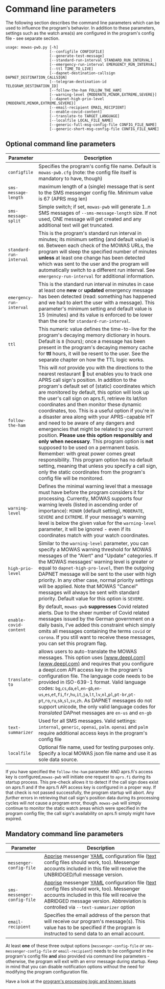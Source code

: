 # Command line parameters

The following section describes the command line parameters which can be used to influence the program's behavior. In addition to these parameters, settings such as the watch area(s) are configured in the program's config file - see separate section.

    usage: mowas-pwb.py [-h]
                        [--configfile CONFIGFILE]
                        [--generate-test-message]
                        [--standard-run-interval STANDARD_RUN_INTERVAL]
                        [--emergency-run-interval EMERGENCY_RUN_INTERVAL]
                        [--ttl TIME_TO_LIVE]
                        [--dapnet-destination-callsign DAPNET_DESTINATION_CALLSIGN]
                        [--telegram-destination-id TELEGRAM_DESTINATION_ID]
                        [--follow-the-ham FOLLOW_THE_HAM]
                        [--warning-level {MODERATE,MINOR,EXTREME,SEVERE}]
                        [--dapnet-high-prio-level {MODERATE,MINOR,EXTREME,SEVERE}]
                        [--email-recipient EMAIL_RECIPIENT] 
                        [--enable-covid-content]
                        [--translate-to TARGET_LANGUAGE]
                        [--localfile LOCAL_FILE_NAME]
                        [--generic-full-msg-config-file CONFIG_FILE_NAME]
                        [--generic-short-msg-config-file CONFIG_FILE_NAME]

## Optional command line parameters

| Parameter                        | Description                                                                                                                                                                                                                                                                                                                                                                                                                                                                                                                                                                                                                                                                                                                                                                                                                                                                                                                                                   |
|----------------------------------|---------------------------------------------------------------------------------------------------------------------------------------------------------------------------------------------------------------------------------------------------------------------------------------------------------------------------------------------------------------------------------------------------------------------------------------------------------------------------------------------------------------------------------------------------------------------------------------------------------------------------------------------------------------------------------------------------------------------------------------------------------------------------------------------------------------------------------------------------------------------------------------------------------------------------------------------------------------|
| ``configfile``                   | Specifies the program's config file name. Default is ``mowas-pwb.cfg``  (note: the config file itself is mandatory to have, though)                                                                                                                                                                                                                                                                                                                                                                                                                                                                                                                                                                                                                                                                                                                                                                                                                           |
| ``sms-message-length``           | maximum length of a (single) message that is sent to the SMS messenger config file. Minimum value is 67 (APRS msg len)                                                                                                                                                                                                                                                                                                                                                                                                                                                                                                                                                                                                                                                                                                                                                                                                                                        | 
| ``sms-message-split``            | Simple switch; if set, ``mowas-pwb`` will generate 1..n SMS messages of ``--sms-message-length`` size. If not used, ONE message will get created and any additional text will get truncated.                                                                                                                                                                                                                                                                                                                                                                                                                                                                                                                                                                                                                                                                                                                                                                  | 
| ``standard-run-interval``        | This is the program's standard run interval in minutes; its minimum setting (and default value) is ``60``. Between each check of the MOWAS URLs, the program will sleep the specified number of minutes __unless__ at least one change has been detected which was sent to the user and the program will automatically switch to a different run interval. See ``emergency-run-interval`` for additional information.                                                                                                                                                                                                                                                                                                                                                                                                                                                                                                                                         | 
| ``emergency-run-interval``       | This is the standard run interval in minutes in case at least one __new__ or __updated__ emergency message has been detected (read: something has happened and we had to alert the user with a message). This parameter's minimum setting and default value is 15 (minutes) and its value is enforced to be lower than the one for `standard-run-interval`.                                                                                                                                                                                                                                                                                                                                                                                                                                                                                                                                                                                                   |
| ``ttl``                          | This numeric value defines the time-to-live for the program's decaying memory dictionary in hours. Default is ``8`` (hours); once a message has been present in the program's decaying memory cache for __ttl__ hours, it will be resent to the user. See the separate chapter on how the TTL logic works.                                                                                                                                                                                                                                                                                                                                                                                                                                                                                                                                                                                                                                                    |
| ``follow-the-ham``               | This will _not_ provide you with the directions to the nearest restaurant :meat_on_bone: but enables you to track one APRS call sign's position. In addition to the program's default set of (static) coordinates which are monitored by default, this option will look up the user's call sign on aprs.fi, retrieve its lat/lon coordinates and then monitor these dynamic coordinates, too. This is a useful option if you're in a disaster area along with your APRS-capable HT and need to be aware of any dangers and emergencies that might be related to your current position. __Please use this option responsibly and only when necessary__. This program option is __not__ supposed to be used on a permanent basis. Remember: with great power comes great responsibility. This program option has no default setting, meaning that unless you specify a call sign, only the static coordinates from the program's config file will be monitored. |
| ``warning-level``                | Defines the minimal warning level that a message must have before the program considers it for processing. Currently, MOWAS supports four warning levels (listed in ascending order of importance): ``MINOR`` (default setting), ``MODERATE``, ``SEVERE`` and ``EXTREME``. If your message's warning level is below the given value for the ``warning-level`` parameter, it will be ignored - even if its coordinates match with your watch coordinates.                                                                                                                                                                                                                                                                                                                                                                                                                                                                                                      | 
| ``high-prio-level``              | Similar to the ``warning-level`` parameter, you can specify a MOWAS warning threshold for MOWAS messages of the "Alert" and "Update" categories. If the MOWAS messages' warning level is greater or equal to ``dapnet-high-pro-level``, then the outgoing DAPNET message will be sent to the user with high priority. In any other case, normal priority settings will be applied. Note that MOWAS "Cancel" messages will always be sent with standard priority. Default value for this option is ``SEVERE``.                                                                                                                                                                                                                                                                                                                                                                                                                                                 |
| ``enable-covid-content``         | By default, ``mowas-pwb`` __suppresses__ Covid related alerts. Due to the sheer number of Covid related messages issued by the German government on a daily basis, I've added this constraint which simply omits all messages containing the terms ``covid`` or ``corona``. If you still want to receive these messages, you can set this program flag.                                                                                                                                                                                                                                                                                                                                                                                                                                                                                                                                                                                                       |
| ``translate-to``                 | allows users to auto-translate the MOWAS messages. This option uses [www.deepl.com](www.deepl.com) and requires that you configure a deepl.com API access key in the program's configuration file. The language code needs to be provided in ISO-639-1 format. Valid language codes: ``bg``,``cs``,``da``,``el``,``en-gb``,``en-us``,``es``,``et``,``fi``,``fr``,``hu``,``it``,``ja``,``lt``,``lv``,``nl``,``pl``,``pt-br``,``pt-pt``,``ro``,``ru``,``sk``,``sl``,``sv``,``zh``. As DAPNET messages do not support unicode, the only valid language codes for _translated_ DAPnet messages are ``en-us`` and ``en-gb``                                                                                                                                                                                                                                                                                                                                        |
| ``text-summarizer``              | Used for all SMS messages. Valid settings: ``internal``, ``generic``, ``openai``, ``palm``. ``openai`` and ``palm`` require  additional access keys in the program's config file                                                                                                                                                                                                                                                                                                                                                                                                                                                                                                                                                                                                                                                                                                                                                                              |
| ``localfile``                    | Optional file name, used for testing purposes only. Specify a local MOWAS json file name and use it as sole data source.                                                                                                                                                                                                                                                                                                                                                                                                                                                                                                                                                                                                                                                                                                                                                                                                                                      |

If you have specified the ``follow-the-ham`` parameter AND aprs.fi's access key is configured,``mowas-pwb`` will initiate one request to ``aprs.fi`` during its startup process. This pre-check allows it to detect if the call sign does exist on aprs.fi and if the aprs.fi API access key is configured in a proper way. If that check is not passed successfully, the program startup will abort. Any _further_ errors in retrieving that call sign's position data during its processing cycles will _not_ cause a program error, though. ``mowas-pwb`` will simply continue to monitor the static watch areas which were specified in the program config file; the call sign's availability on aprs.fi simply might have expired.

## Mandatory command line parameters

| Parameter                       | Description                                                                                                                                                                                                                                                                                                                                                                      |
|---------------------------------|----------------------------------------------------------------------------------------------------------------------------------------------------------------------------------------------------------------------------------------------------------------------------------------------------------------------------------------------------------------------------------|
| ``messenger-config-file``       | [Apprise](https://github.com/caronc/apprise) messenger [YAML](https://github.com/caronc/apprise/wiki/config_yaml) configuration file ([text](https://github.com/caronc/apprise/wiki/config_text) config files should work, too). Messenger accounts included in this file will receive the UNBRIDGED/full message version.                                                       | 
| ``sms-messenger-config-file``   | [Apprise](https://github.com/caronc/apprise) messenger [YAML](https://github.com/caronc/apprise/wiki/config_yaml) configuration file ([text](https://github.com/caronc/apprise/wiki/config_text) config files should work, too). Messenger accounts included in this file will receive the ABRIDGED message version. Abbreviation is controlled via ``--text-summarizer`` option | 
| ``email-recipient``             | Specifies the email address of the person that will receive our program's message(s). This value has to be specified if the program is instructed to send data to an email account.                                                                                                                                                                                              |

At least __one__ of these three output options (``messenger-config-file`` _or_ ``sms-messenger-config-file`` _or_ ``email-recipient``) needs to be configured in the program's config file __and__ also provided via command line parameters - otherwise, the program will exit with an error message during startup. Keep in mind that you can disable notification options without the need for modifying the program configuration file.

Have a look at the [program's processing logic and known issues](ADDITIONAL_INFO.md)
